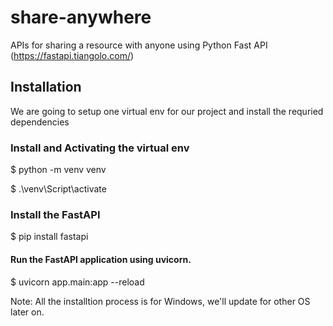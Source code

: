 # share-anywhere
APIs for sharing a resource with anyone using Python Fast API (https://fastapi.tiangolo.com/)

## Installation
We are going to setup one virtual env for our project and install the requried dependencies 

### Install and Activating the virtual env
$ python -m venv venv

$ .\venv\Script\activate

### Install the FastAPI
$ pip install fastapi

#### Run the FastAPI application using uvicorn.
$ uvicorn app.main:app --reload


Note: All the installtion process is for Windows, we'll update for other OS later on. 

